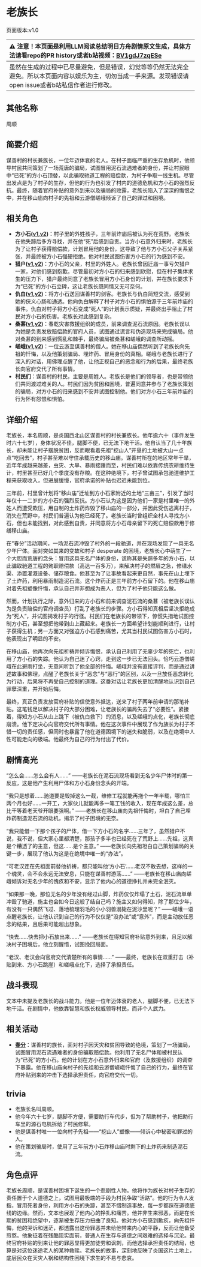 # 老族长
页面版本:v1.0
 

| :warning: 注意！本页面是利用LLM阅读总结明日方舟剧情原文生成，具体方法请看repo的PR history或者b站视频：[BV1gdJ7zqESe](https://www.bilibili.com/video/BV1gdJ7zqESe/)         |
|:----------------------------|
| 虽然在生成的过程中已尽量避免，但是错误，幻觉等等仍然无法完全避免。所以本页面内容以娱乐为主，切勿当成一手来源。发现错误请open issue或者b站私信作者进行修改。|



## 其他名称
周顺
## 简要介绍
谋善村的村长兼族长，一位年迈体衰的老人。在村子面临严重的生存危机时，他领导村民共同策划了一场荒唐的骗局，试图冒用泥石流遇难者的身份，并让村民眼中“已死”的方小石顶替，以此骗取驰道工程的赔偿款，为村子争取一线生机。尽管出发点是为了村子的生存，但他的行为也引发了村内的道德危机和方小石的强烈反抗。最终，随着官府补贴的意外到来以及骗局的败露，老族长陷入了深深的悔恨之中，并在移山庙向村子的先祖和云游僧嵯峨倾诉了自己的罪过和困境。
## 相关角色
-   **方小石([v1](extended_char_fang_xiao_shi.md),[v2](../char_v3/extended_char_fang_xiao_shi.md))**：村子里的外姓孩子，三年前炸庙后被认为死在荒野。老族长在他失踪后多方寻找，并在他“死”后感到自责。当方小石意外归来时，老族长为了让村子获得赔偿款，计划冒用他的身份，这导致了他与方小石父子关系紧张，并最终被方小石强硬拒绝。他对村民试图伤害方小石的行为感到不安。
-   **猎户([v1](extended_char_lie_hu.md),[v2](../char_v3/extended_char_lie_hu.md))**：方小石的父亲，村里的外姓人。老族长曾因迁庙一事亏欠猎户一家，对他们感到抱歉。尽管最初对方小石的归来感到欣慰，但在村子集体求生的压力下，猎户最终同意了老族长冒用方小石身份的计划，并在族长要求下为“已死”的方小石立碑，这让老族长既同情又无可奈何。
-   **仇白([v1](char_4082_qiubai.md),[v2](../char_v3/char_4082_qiubai.md))**：将方小石送回谋善村的剑客。老族长与仇白简短交流，感受到她的侠义心肠和通透。他向仇白解释了村子对方小石的惧怕源于三年前炸庙的事件。仇白对村子将方小石变成“死人”的计划表示质疑，并最终出手阻止了村民对方小石的伤害。老族长对此感到复杂。
-   **桑葚([v1](char_473_mberry.md),[v2](../char_v3/char_473_mberry.md))**：春乾灾害救援组织的成员，前来调查泥石流原因。老族长误以为她是负责发放赔偿款的官府人员，试图通过谎言和伪造现场来完成骗局。他对桑葚的到来感到慌乱和棘手，最终骗局被桑葚和嵯峨的调查所动摇。
-   **嵯峨([v1](char_362_saga.md),[v2](../char_v3/char_362_saga.md))**：一位云游至谋善村的僧人。她在移山庙偶然听到了老族长向先祖的忏悔，以及他策划骗局、埋炸药、冒用身份的真相。嵯峨与老族长进行了深入的对话，用佛理点醒了他，让他正视自己的恶念和行为的后果，最终老族长向官府交代了所有事情。
-   **村民们**：谋善村的村民，主要是周姓人。老族长是他们的领导者，也是带领他们共同渡过难关的人。村民们因为贫困和困境，普遍同意并参与了老族长策划的骗局，对方小石的归来感到不安并试图控制他。他们对方小石三年前炸庙的行为怀有怨恨和惧怕。
## 详细介绍
老族长，本名周顺，是炎国西北山区谋善村的村长兼族长。他年逾六十（事件发生时六十七岁），身体状况不佳，腿脚不便，已无法下地干活。他自认当了几十年族长，却未能让村子摆脱贫困，反而眼看着先祖“挖山人”开垦的土地被大山一点点“吃回去”，村子甚至难以守住承载历史的移山庙。谋善村所在的地区常年干旱，近年年成越来越差，虫灾、大旱、暴雨接踵而至，村民们难以依靠传统农耕维持生计，村里甚至已好几个季度没有存粮。在这种绝境下，村子曾试图承包驰道维护工程来获取收入，但进展缓慢，官府承诺的补贴也迟迟未能到位。

三年前，村里曾计划将“移山庙”迁址到方小石家附近的土地“三亩三”，引发了当时年仅十一二岁的方小石的强烈反抗。方小石认为这是因为他们一家是村里唯一的外姓人而遭受欺压，用自制的土炸药炸毁了移山庙的一部分，并因此受伤逃离村子，消失在荒野中，村民们普遍认为他已经死了。老族长当时曾组织全村人寻找方小石，但也未能找到，对此感到自责，并同意将方小石母亲留下的死亡赔偿款用于修缮移山庙。

在“春分”活动期间，一场泥石流冲毁了村外的一段驰道，并在现场发现了一具无名少年尸体。面对突如其来的变故和村子 desperate 的困境，老族长心中萌生了一个大胆而荒唐的念头：冒用这具无名尸体的身份，谎称其是失踪多年的方小石，以此骗取驰道工程的殉职赔偿款（高达一百多万），来解决村子的燃眉之急，修缮水渠、添置灌溉设备、储存粮食。他甚至为了让事故看起来更自然，事先在山上埋下了土炸药，利用暴雨制造泥石流。这个炸药正是三年前方小石留下的。他在移山庙对着先祖塑像忏悔，承认自己并非想成为恶人，但为了村子他只能这么做。

然而，计划执行之际，意外归来的方小石和前来调查泥石流的桑葚（被老族长误认为是负责赔偿的官府调查员）打乱了老族长的步骤。方小石得知真相后坚决拒绝成为“死人”，并试图揭发村子的行径。村民们在老族长的带领下，惊慌失措地试图控制方小石，甚至想把他带到山上藏起来。老族长一方面希望计划能顺利进行，让村子获得生机；另一方面又对强迫方小石感到痛苦，尤其当村民试图伤害方小石时，他表现出了明显的不安。

在移山庙，他再次向先祖祈祷并倾诉悔恨，承认自己利用了无辜少年的死亡，也利用了方小石的失踪。他认为自己迷了心窍，走到这一步已无法回头。恰巧云游僧嵯峨在此避雨打坐，无意间听到了他全部的忏悔。嵯峨并没有直接评判，而是通过讲述故事和佛理，点醒了老族长关于“恶念”与“恶行”的区别，以及一旦放任恶念转化为行动，后果将不再受自己控制的道理。这番对话让老族长更加清醒地认识到自己罪孽深重，并开始后悔。

最终，真正负责发放官府补贴的信使意外抵达，送来了村子两年前申请的那笔补贴。这笔钱足以解决村子的大部分困难，让老族长的骗局失去了“必要性”。紧接着，得知方小石从山上跳下（被仇白救下）的消息，以及嵯峨的点化，老族长彻底崩溃。他下定决心向官府交代所有事情。他在这次事件中展现了作为族长为村子不惜一切的责任感，但同时也暴露了他在道德困境下的迷失和脆弱，以及在绝境中人性可能走向的极端。他最终为自己的行为付出了代价。
## 剧情高光
“怎么会......怎么会有人......”
——老族长在泥石流现场看到无名少年尸体时的第一反应，这是他产生利用尸体和方小石身份念头的开端。

“我只是想着......驰道要是毁掉这么一截，维修工程就能再拖个一年半载，哪怕三两个月也好......一开工，大家伙儿就能再多一笔工钱的收入，现在年成这么差，总比干等着老天爷开眼要强啊。”
——老族长在移山庙向先祖忏悔时，坦白了自己埋炸药制造泥石流的动机，揭示了村子困境的无奈。

“我只能借一下那个孩子的尸体，借一下方小石的名字......三年了，虽然猎户不说，我不说，但大家心里都清楚，那孩子多半也已经死在了荒野上......先祖，这真是个糟透了的主意，但这......是个主意。”
——老族长向先祖坦白自己策划骗局的关键一步，展现了他认为这是在绝境中唯一的“办法”。

“可老汉连在先祖面前替他祈祷，都只能叫他‘方小石’......老汉不敢去想，这样的一个魂灵，会不会永远无法安息，只能在谋善村游荡......”
——老族长在移山庙向嵯峨倾诉对无名少年的愧疚和不安，显示了他内心的道德挣扎并未完全泯灭。

“如果那一晚，那位无名的少年没有经过山脚，炸药仅仅炸塌了土石，泥石流单单冲毁了驰道，施主也会如今日这般了结自己吗？施主又如何得知，除了那位少年，有没有一只偶然飞过、落地梳理羽毛的小小羽兽溺毙在泥沙里呢？”
——嵯峨一语点醒老族长，让他认识到自己的行为不仅仅是“没办法”或“意外”，而是主动放任恶念的结果，且后果可能超出想象。

“快去......快去把小石放出来......”
——老族长在得知官府补贴意外到来，且足以解决村子困境后，他立刻醒悟，试图挽回局面。

“老汉、老汉会向官府交代清楚所有的事情......”
——最终，老族长在双重打击（补贴到来、方小石跳崖）和嵯峨点化下，选择了承担责任。
## 战斗表现
文本中未提及老族长的战斗能力。他是一位年迈体衰的老人，腿脚不便，已无法下地干活。在剧情中，他依靠智慧和族长权威领导村民，而非个人武力。
## 相关活动
-   **[春分](../stories/act14mini.md)**：谋善村的族长，面对村子因天灾和贫困导致的绝境，策划了一场骗局，试图冒用泥石流遇难者的身份骗取赔偿款。他利用了无名尸体和被村民认为“已死”的方小石。他的计划在方小石意外归来和官府（及救援组织）的调查下暴露。他在移山庙向村子的先祖和云游僧嵯峨忏悔了自己的行为，最终在官府补贴到来的冲击下选择承担责任，向官府交代一切。
## trivia
- 老族长名叫周顺。
- 他今年六十七岁，腿脚不方便，需要助行车代步，但为了帮助村子，他把助行车里的源石电机拆给了村民修犁。
- 他是谋善村唯一一位向村子先祖——“挖山人”塑像——倾诉心中秘密和罪过的人。
- 他在策划骗局时，使用了三年前方小石炸移山庙时剩下的土炸药来制造泥石流。
## 角色点评
老族长周顺，是谋善村困境下诞生的一个悲剧性人物。他将作为族长对村子生存的责任置于个人道德之上，试图用最极端的手段为村民争取“活路”。他的行为令人发指，冒用死者身份，利用方小石的失踪，甚至不惜制造事故，每一步都踩在道德底线的边缘。然而，文本也展现了他内心的挣扎和痛苦。他并非生来邪恶，而是在长期的贫困和绝望中，逐渐被生存压力扭曲了良知。他对方小石感到歉疚，向先祖忏悔，他的哭诉和迷茫，都透露出这份罪恶并未给他带来内心的平静，反而让他备受煎熬。他象征着在残酷现实面前，普通人在生存与道德之间艰难的选择与沉沦。最终官府补贴的到来让他的罪恶显得更加徒劳和讽刺，而他选择承担责任的结局，也算是对这位迷途老人的某种救赎。老族长的故事，深刻地反映了炎国这片土地上，底层民众在天灾人祸和结构性困境下求生的不易与悲哀。